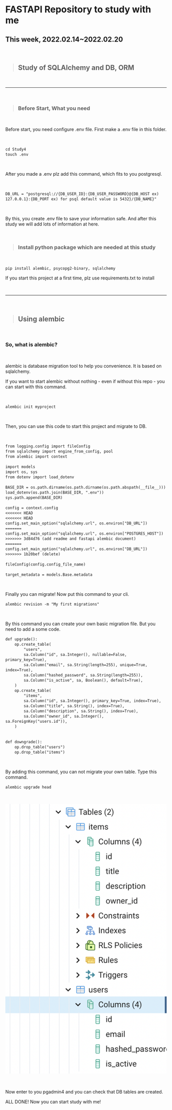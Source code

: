 # FASTAPI Repository to study with me


## This week, 2022.02.14~2022.02.20

<br>

> ## Study of SQLAlchemy and DB, ORM

<br>

----

<br>

> ### Before Start, What you need

<br>

Before start, you need configure .env file.
First make a .env file in this folder.

<br>

```
cd Study4
touch .env
```

<br>

After you made a .env plz add this command, which fits to you postgresql.

<br>

```
DB_URL = "postgresql://{DB_USER_ID}:{DB_USER_PASSWORD}@{DB_HOST ex) 127.0.0.1}:{DB_PORT ex) for psql default value is 5432}/{DB_NAME}"
```

<br>

By this, you create .env file to save your information safe. And after this study we will add lots of information at here.

<br>

> ### Install python package which are needed at this study

<br>

```
pip install alembic, psycopg2-binary, sqlalchemy
```

If you start this project at a first time, plz use requirements.txt to install

<br>

----

<br>

> ## Using alembic

<br>

### So, what is alembic? 

<br>

alembic is database migration tool to help you convenience. It is based on sqlalchemy.

If you want to start alembic without nothing - even if without this repo - you can start with this command. 

<br>

```
alembic init myproject
```

<br>

Then, you can use this code to start this project and migrate to DB.

<br>

```
from logging.config import fileConfig
from sqlalchemy import engine_from_config, pool
from alembic import context

import models
import os, sys
from dotenv import load_dotenv

BASE_DIR = os.path.dirname(os.path.dirname(os.path.abspath(__file__)))
load_dotenv(os.path.join(BASE_DIR, ".env"))
sys.path.append(BASE_DIR)

config = context.config
<<<<<<< HEAD
<<<<<<< HEAD
config.set_main_option("sqlalchemy.url", os.environ["DB_URL"])
=======
config.set_main_option("sqlalchemy.url", os.environ["POSTGRES_HOST"])
>>>>>>> 3d84d76 (add readme and fastapi alembic document)
=======
config.set_main_option("sqlalchemy.url", os.environ["DB_URL"])
>>>>>>> 1b20bef (delete)

fileConfig(config.config_file_name)

target_metadata = models.Base.metadata

```

<br>

Finally you can migrate! Now put this command to your cli.

```
alembic revision -m "My first migrations"
```

<br>

By this command you can create your own basic migration file. But you need to add a some code.

```
def upgrade():
    op.create_table(
        "users",
        sa.Column("id", sa.Integer(), nullable=False, primary_key=True),
        sa.Column("email", sa.String(length=255), unique=True, index=True),
        sa.Column("hashed_password", sa.String(length=255)),
        sa.Column("is_active", sa, Boolean(), default=True),
    )
    op.create_table(
        "items",
        sa.Column("id", sa.Integer(), primary_key=True, index=True),
        sa.Column("title", sa.String(), index=True),
        sa.Column("description", sa.String(), index=True),
        sa.Column("owner_id", sa.Integer(), sa.ForeignKey("users.id")),
    )


def downgrade():
    op.drop_table("users")
    op.drop_table("items")
```

<br>

By adding this command, you can not migrate your own table. Type this command.

```
alembic upgrade head
```

<br>

![](images/1.png)

<br>

Now enter to you pgadmin4 and you can check that DB tables are created.

ALL DONE! Now you can start study with me!